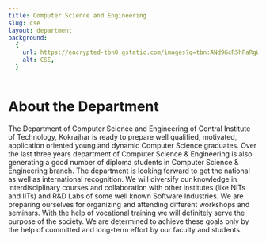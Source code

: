 ```yaml
---
title: Computer Science and Engineering
slug: cse
layout: department
background:
  {
    url: https://encrypted-tbn0.gstatic.com/images?q=tbn:ANd9GcR5hPaRgW4SEh8zbvNbiFwCY9twJmiK70Xes7Cg1XPgXin9_3ZlE12_YFXwfXiZLgF25Yk&usqp=CAU,
    alt: CSE,
  }
---
```


# About the Department

The Department of Computer Science and Engineering of Central Institute of Technology, Kokrajhar is ready to prepare well qualified, motivated, application oriented young and dynamic Computer Science graduates. Over the last three years department of Computer Science & Engineering is also generating a good number of diploma students in Computer Science & Engineering branch. The department is looking forward to get the national as well as international recognition. We will diversify our knowledge in interdisciplinary courses and collaboration with other institutes (like NITs and IITs) and R&D Labs of some well known Software Industries. We are preparing ourselves for organizing and attending different workshops and seminars. With the help of vocational training we will definitely serve the purpose of the society. We are determined to achieve these goals only by the help of committed and long-term effort by our faculty and students.
